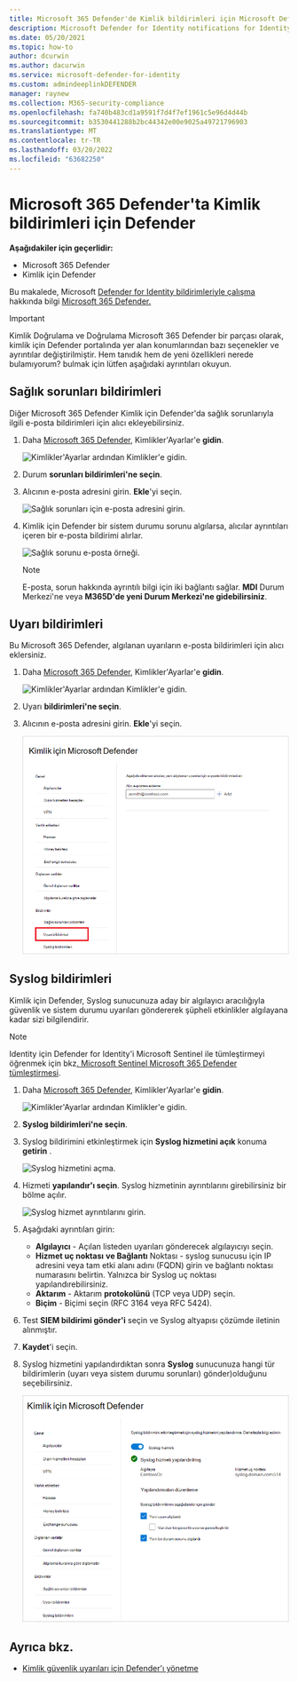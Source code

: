 ```yaml
---
title: Microsoft 365 Defender'de Kimlik bildirimleri için Microsoft Defender
description: Microsoft Defender for Identity notifications for Identity notifications in Microsoft 365 Defender.
ms.date: 05/20/2021
ms.topic: how-to
author: dcurwin
ms.author: dacurwin
ms.service: microsoft-defender-for-identity
ms.custom: admindeeplinkDEFENDER
manager: raynew
ms.collection: M365-security-compliance
ms.openlocfilehash: fa740b483cd1a9591f7d4f7ef1961c5e96d4d44b
ms.sourcegitcommit: b3530441288b2bc44342e00e9025a49721796903
ms.translationtype: MT
ms.contentlocale: tr-TR
ms.lasthandoff: 03/20/2022
ms.locfileid: "63682250"
---
```

# <a name="defender-for-identity-notifications-in-microsoft-365-defender"></a>Microsoft 365 Defender'ta Kimlik bildirimleri için Defender

**Aşağıdakiler için geçerlidir:**

- Microsoft 365 Defender
- Kimlik için Defender

Bu makalede, Microsoft [Defender for Identity bildirimleriyle çalışma](/defender-for-identity) hakkında bilgi [Microsoft 365 Defender.](/microsoft-365/security/defender/overview-security-center)

> [!IMPORTANT]
> Kimlik Doğrulama ve Doğrulama Microsoft 365 Defender bir parçası olarak, kimlik için Defender portalında yer alan konumlarından bazı seçenekler ve ayrıntılar değiştirilmiştir. Hem tanıdık hem de yeni özellikleri nerede bulamıyorum? bulmak için lütfen aşağıdaki ayrıntıları okuyun.

## <a name="health-issues-notifications"></a>Sağlık sorunları bildirimleri

Diğer Microsoft 365 Defender Kimlik için Defender'da sağlık sorunlarıyla ilgili e-posta bildirimleri için alıcı  ekleyebilirsiniz.

1. Daha <a href="https://go.microsoft.com/fwlink/p/?linkid=2077139" target="_blank">Microsoft 365 Defender</a>, Kimlikler'Ayarlar'e **gidin**.

    ![Kimlikler'Ayarlar ardından Kimlikler'e gidin.](../../media/defender-identity/settings-identities.png)

1. Durum **sorunları bildirimleri'ne seçin**.

1. Alıcının e-posta adresini girin. **Ekle**'yi seçin.

    ![Sağlık sorunları için e-posta adresini girin.](../../media/defender-identity/health-email-recipient.png)

1. Kimlik için Defender bir sistem durumu sorunu algılarsa, alıcılar ayrıntıları içeren bir e-posta bildirimi alırlar.

    ![Sağlık sorunu e-posta örneği.](../../media/defender-identity/health-email.png)

    > [!NOTE]
    > E-posta, sorun hakkında ayrıntılı bilgi için iki bağlantı sağlar. **MDI** Durum Merkezi'ne veya **M365D'de yeni Durum Merkezi'ne gidebilirsiniz**.

## <a name="alert-notifications"></a>Uyarı bildirimleri

Bu Microsoft 365 Defender, algılanan uyarıların e-posta bildirimleri için alıcı  eklersiniz.

1. Daha <a href="https://go.microsoft.com/fwlink/p/?linkid=2077139" target="_blank">Microsoft 365 Defender</a>, Kimlikler'Ayarlar'e **gidin**.

    ![Kimlikler'Ayarlar ardından Kimlikler'e gidin.](../../media/defender-identity/settings-identities.png)

1. Uyarı **bildirimleri'ne seçin**.

1. Alıcının e-posta adresini girin. **Ekle**'yi seçin.

    ![Algılanan uyarılar için e-posta adresini girin.](../../media/defender-identity/alert-email-recipient.png)

## <a name="syslog-notifications"></a>Syslog bildirimleri

Kimlik için Defender, Syslog sunucunuza aday bir algılayıcı aracılığıyla güvenlik ve sistem durumu uyarıları göndererek şüpheli etkinlikler algılayana kadar sizi bilgilendirir.

> [!NOTE]
> Identity için Defender for Identity'i Microsoft Sentinel ile tümleştirmeyi öğrenmek için bkz[. Microsoft Sentinel Microsoft 365 Defender tümleştirmesi](/azure/sentinel/microsoft-365-defender-sentinel-integration).

1. Daha <a href="https://go.microsoft.com/fwlink/p/?linkid=2077139" target="_blank">Microsoft 365 Defender</a>, Kimlikler'Ayarlar'e **gidin**.

    ![Kimlikler'Ayarlar ardından Kimlikler'e gidin.](../../media/defender-identity/settings-identities.png)

1. **Syslog bildirimleri'ne seçin**.

1. Syslog bildirimini etkinleştirmek için **Syslog hizmetini açık** konuma **getirin** .

    ![Syslog hizmetini açma.](../../media/defender-identity/syslog-service.png)

1. Hizmeti **yapılandır'ı seçin**. Syslog hizmetinin ayrıntılarını girebilirsiniz bir bölme açılır.

    ![Syslog hizmet ayrıntılarını girin.](../../media/defender-identity/syslog-sensor.png)

1. Aşağıdaki ayrıntıları girin:

    - **Algılayıcı** - Açılan listeden uyarıları gönderecek algılayıcıyı seçin.
    - **Hizmet uç noktası** **ve Bağlantı** Noktası - syslog sunucusu için IP adresini veya tam etki alanı adını (FQDN) girin ve bağlantı noktası numarasını belirtin. Yalnızca bir Syslog uç noktası yapılandırebilirsiniz.
    - **Aktarım** - Aktarım **protokolünü** (TCP veya UDP) seçin.
    - **Biçim** - Biçimi seçin (RFC 3164 veya RFC 5424).

1. Test **SIEM bildirimi gönder'i** seçin ve Syslog altyapısı çözümde iletinin alınmıştır.

1. **Kaydet**'i seçin.

1. Syslog hizmetini yapılandırdıktan sonra **Syslog** sunucunuza hangi tür bildirimlerin (uyarı veya sistem durumu sorunları) gönder)olduğunu seçebilirsiniz.

    ![Syslog hizmeti yapılandırılmış.](../../media/defender-identity/syslog-configured.png)

## <a name="see-also"></a>Ayrıca bkz.

- [Kimlik güvenlik uyarıları için Defender'ı yönetme](manage-security-alerts.md)
